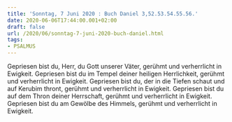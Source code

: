 ```yaml
---
title: 'Sonntag, 7 Juni 2020 : Buch Daniel 3,52.53.54.55.56.'
date: 2020-06-06T17:44:00.001+02:00
draft: false
url: /2020/06/sonntag-7-juni-2020-buch-daniel.html
tags: 
- PSALMUS
---
```


Gepriesen bist du, Herr, du Gott unserer Väter, gerühmt und verherrlicht in Ewigkeit. Gepriesen bist du im Tempel deiner heiligen Herrlichkeit, gerühmt und verherrlicht in Ewigkeit. Gepriesen bist du, der in die Tiefen schaut und auf Kerubim thront, gerühmt und verherrlicht in Ewigkeit. Gepriesen bist du auf dem Thron deiner Herrschaft, gerühmt und verherrlicht in Ewigkeit. Gepriesen bist du am Gewölbe des Himmels, gerühmt und verherrlicht in Ewigkeit.